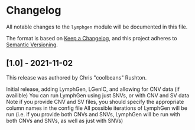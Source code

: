 # Changelog

All notable changes to the `lymphgen` module will be documented in this file.

The format is based on [Keep a Changelog](https://keepachangelog.com/en/1.0.0/),
and this project adheres to [Semantic Versioning](https://semver.org/spec/v2.0.0.html).

## [1.0] - 2021-11-02

This release was authored by Chris "coolbeans" Rushton.

Initial release, adding LymphGen, LGenIC, and allowing for CNV data (if availible)
You can run LymphGen using just SNVs, or with CNV and SV data
Note if you provide CNV and SV files, you should specify the appropriate column names in the config file
All possible iterations of LymphGen will be run (i.e. if you provide both CNVs and SNVs, LymphGen will be run
with both CNVs and SNVs, as well as just with SNVs)
